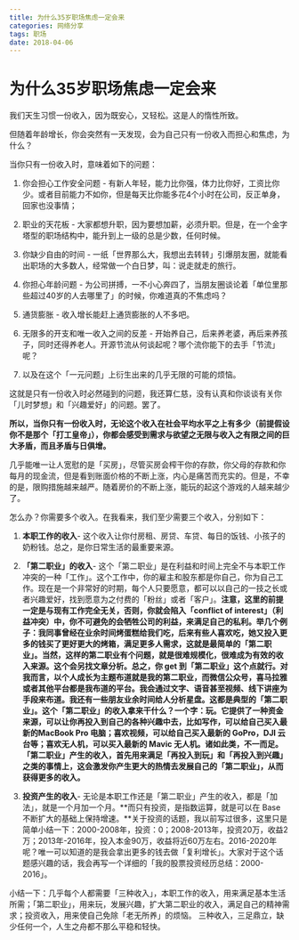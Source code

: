 ```yaml
---
title: 为什么35岁职场焦虑一定会来
categories: 网络分享
tags: 职场
date: 2018-04-06
---
```


# 为什么35岁职场焦虑一定会来

我们天生习惯一份收入，因为既安心，又轻松。这是人的惰性所致。

但随着年龄增长，你会突然有一天发现，会为自己只有一份收入而担心和焦虑，为什么？

当你只有一份收入时，意味着如下的问题：

1. 你会担心工作安全问题 - 有新人年轻，能力比你强，体力比你好，工资比你少。或者目前能力不如你，但是每天比你能多花4个小时在公司，反正单身，回家也没事情；

2. 职业的天花板 - 大家都想升职，因为要想加薪，必须升职。但是，在一个金字塔型的职场结构中，能升到上一级的总是少数，任何时候。

3. 你缺少自由的时间 - 一纸「世界那么大，我想出去转转」引爆朋友圈，就能看出职场的大多数人，经常做一个白日梦，叫：说走就走的旅行。

4. 你担心年龄问题 - 为公司拼搏，一不小心奔四了，当朋友圈谈论着「单位里那些超过40岁的人去哪里了」的时候，你难道真的不焦虑吗？

5. 通货膨胀 - 收入增长能赶上通货膨胀的人不多吧。

6. 无限多的开支和唯一收入之间的反差 - 开始养自己，后来养老婆，再后来养孩子，同时还得养老人。开源节流从何谈起呢？哪个流你能下的去手「节流」呢？

7. 以及在这个「一元问题」上衍生出来的几乎无限的可能的烦恼。

这就是只有一份收入时必然碰到的问题，我还算仁慈，没有认真和你谈谈有关你「儿时梦想」和「兴趣爱好」的问题。罢了。

**所以，当你只有一份收入时，无论这个收入在社会平均水平之上有多少（前提假设你不是那个「打工皇帝」），你都会感受到需求与欲望之无限与收入之有限之间的巨大矛盾，而且矛盾与日俱增。**

几乎能唯一让人宽慰的是「买房」，尽管买房会榨干你的存款，你父母的存款和你每月的现金流，但是看到账面价格的不断上涨，内心是痛苦而充实的。但是，不幸的是，限购措施越来越严。随着房价的不断上涨，能玩的起这个游戏的人越来越少了。

怎么办？你需要多个收入。在我看来，我们至少需要三个收入，分别如下：

1. **本职工作的收入**- 这个收入让你付房租、房贷、车贷、每日的饭钱、小孩子的奶粉钱。总之，是你日常生活的最重要来源。

2. **「第二职业」的收入**- 这个「第二职业」是在利益和时间上完全不与本职工作冲突的一种「工作」。这个工作中，你的雇主和股东都是你自己，你为自己工作。现在是一个非常好的时期，每个人只要愿意，都可以以自己的一技之长或者兴趣爱好，找到愿意为之付费的「粉丝」或者「客户」。**注意，这里的前提一定是与现有工作完全无关，否则，你就会陷入「conflict of interest」（利益冲突）中，你不可避免的会牺牲公司的利益，来满足自己的私利。**举几个例子：我同事曾经在业余时间烤蛋糕给我们吃，后来有些人喜欢吃，她又投入更多的钱买了更好更大的烤箱，满足更多人需求，这就是最简单的「第二职业」。当然，这样的第二职业有个问题，就是很难规模化，很难成为有效的收入来源。这个会另找文章分析。总之，你 get 到「第二职业」这个点就行。对我而言，以个人成长为主题布道就是我的第二职业，而微信公众号，喜马拉雅或者其他平台都是我布道的平台。我会通过文字、语音甚至视频、线下讲座为手段来布道。我还有一些朋友业余时间给人分析星盘。这都是典型的「第二职业」。这个「第二职业」的收入拿来干什么？一个字：玩。它提供了一种资金来源，可以让你再投入到自己的各种兴趣中去，比如写作，可以给自己买入最新的MacBook Pro 电脑；喜欢视频，可以给自己买入最新的 GoPro，DJI 云台等；喜欢无人机，可以买入最新的 Mavic 无人机。诸如此类，不一而足。**「第二职业」产生的收入，首先用来满足「再投入到玩」和「再投入到兴趣」之类的事情上，这会激发你产生更大的热情去发展自己的「第二职业」，从而获得更多的收入。**

3. **投资产生的收入**- 无论是本职工作还是「第二职业」产生的收入，都是「加法」，就是一个月加一个月。**而只有投资，是指数运算，就是可以在 Base 不断扩大的基础上保持增速。**关于投资的话题，我以前写过很多，这里只是简单小结一下：2000-2008年，投资：0；2008-2013年，投资20万，收益2万；2013年-2016年，投入本金90万，收益将近60万左右。2016-2020年呢？唯一可以知道的是我会拿出更多的钱去做「复利增长」。大家对于这个话题感兴趣的话，我会再写一个详细的「我的股票投资经历总结：2000-2016」。

小结一下：几乎每个人都需要「三种收入」，本职工作的收入，用来满足基本生活所需；「第二职业」，用来玩，发展兴趣，扩大第二职业的收入，满足自己的精神需求；投资收入，用来使自己免除「老无所养」的烦恼。 三种收入，三足鼎立，缺少任何一个，人生之舟都不那么平稳和轻快。

